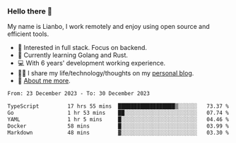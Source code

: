 ### Hello there 👋

My name is Lianbo, I work remotely and enjoy using open source and efficient tools.

- 🔭 Interested in full stack. Focus on backend.
- 🌱 Currently learning Golang and Rust.
- 💻 With 6 years' development working experience.
- ✍🏻 I share my life/technology/thoughts on my [personal blog](https://godruoyi.com).
- 👒 [About me more](https://godruoyi.com/posts/About-godruoyi).

<!--START_SECTION:waka-->

```txt
From: 23 December 2023 - To: 30 December 2023

TypeScript         17 hrs 55 mins  ██████████████████▒░░░░░░   73.37 %
Go                 1 hr 53 mins    ██░░░░░░░░░░░░░░░░░░░░░░░   07.74 %
YAML               1 hr 5 mins     █░░░░░░░░░░░░░░░░░░░░░░░░   04.46 %
Docker             58 mins         █░░░░░░░░░░░░░░░░░░░░░░░░   03.99 %
Markdown           48 mins         ▓░░░░░░░░░░░░░░░░░░░░░░░░   03.30 %
```

<!--END_SECTION:waka-->
